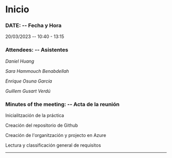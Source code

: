 # Inicio

### DATE: -- Fecha y Hora

20/03/2023 -- 10:40 - 13:15

### Attendees: -- Asistentes

_Daniel Huang_

_Sara Hammouch Benabdellah_

_Enrique Osuna García_

_Guillem Gusart Verdú_

### Minutes of the meeting: -- Acta de la reunión

Inicialitzación de la práctica

Creación del repositorio de Github

Creación de l'organitzación y projecto en Azure

Lectura y classificación general de requisitos

---
